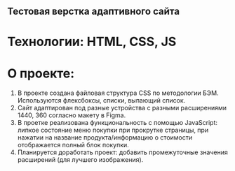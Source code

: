 ## Тестовая верстка адаптивного сайта 
# Технологии: HTML, CSS, JS
# О проекте: 
1. В проекте создана файловая структура CSS по методологии БЭМ. Используются флексбоксы, списки, выпающий список.
2. Сайт адаптирован под разные устройства с разными расширениями 1440, 360 согласно макету в Figma.
3. В проетке реализована функциональность с помощью JavaScript: липкое состояние меню покупки при прокрутке страницы, при нажатии на название продукта/информацию о стоимости отображается полный блок покупки. 
4. Планируется доработать проект: добавить промежуточные значения расширений (для лучшего изображения).

